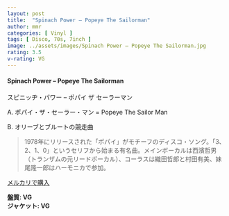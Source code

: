 ```yaml
---
layout: post
title:  "Spinach Power – Popeye The Sailorman"
author: mmr
categories: [ Vinyl ]
tags: [ Disco, 70s, 7inch ]
image: ../assets/images/Spinach Power – Popeye The Sailorman.jpg
rating: 3.5
v-rating: VG
---
```


#### Spinach Power – Popeye The Sailorman

スピニッヂ・パワー – ポパイ ザ セーラーマン

A. ポパイ・ザ・セーラー・マン = Popeye The Sailor Man

B. オリーブとブルートの競走曲

> 1978年にリリースされた「ポパイ」がモチーフのディスコ・ソング。「3、2、1、0」というセリフから始まる有名曲。メインボーカルは西濱哲男（トランザムの元リードボーカル）、コーラスは織田哲郎と村田有美、妹尾隆一郎はハーモニカで参加。

[メルカリで購入](https://jp.mercari.com/item/m15350069400)

<div class="mt-4 mb-4 d-flex align-items-center">
<strong class="mr-1">盤質: VG</strong>
</div>
<div class="mt-4 mb-4 d-flex align-items-center">
<strong class="mr-1">ジャケット: VG</strong>
</div>
